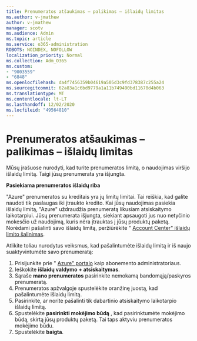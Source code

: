 ```yaml
---
title: Prenumeratos atšaukimas – palikimas – išlaidų limitas
ms.author: v-jmathew
author: v-jmathew
manager: scotv
ms.audience: Admin
ms.topic: article
ms.service: o365-administration
ROBOTS: NOINDEX, NOFOLLOW
localization_priority: Normal
ms.collection: Adm_O365
ms.custom:
- "9003559"
- "6848"
ms.openlocfilehash: da4f7456359b04619a505d3c9fd378387c255a24
ms.sourcegitcommit: 62a83a1c6bd9779a1a11b749490bd11670d4b063
ms.translationtype: MT
ms.contentlocale: lt-LT
ms.lasthandoff: 12/02/2020
ms.locfileid: "49564810"
---
```

# <a name="subscription-cancelled---legacy---spending-limit"></a>Prenumeratos atšaukimas – palikimas – išlaidų limitas

Mūsų įrašuose nurodyti, kad turite prenumeratos limitą, o naudojimas viršijo išlaidų limitą. Taigi jūsų prenumerata yra išjungta.

**Pasiekiama prenumeratos išlaidų riba**

"Azure" prenumeratos su kreditais yra jų limitų limitai. Tai reiškia, kad galite naudoti tik paslaugas iki įtraukto kredito. Kai jūsų naudojimas pasiekia išlaidų limitą, "Azure" uždraudžia prenumeratą likusiam atsiskaitymo laikotarpiui. Jūsų prenumerata išjungta, siekiant apsaugoti jus nuo netyčinio mokesčio už naudojimą, kuris nėra įtrauktas į jūsų produktų paketą. Norėdami pašalinti savo išlaidų limitą, peržiūrėkite " [Account Center" išlaidų limito šalinimas](https://docs.microsoft.com/azure/cost-management-billing/manage/spending-limit#remove).

Atlikite toliau nurodytus veiksmus, kad pašalintumėte išlaidų limitą ir iš naujo suaktyvintumėte savo prenumeratą:

1. Prisijunkite prie " [Azure" portalo](https://portal.azure.com/) kaip abonemento administratoriaus.
2. Ieškokite **išlaidų valdymo + atsiskaitymas**.
3. Sąraše **mano prenumeratos** pasirinkite nemokamą bandomąją/paskyros prenumeratą.
4. Prenumeratos apžvalgoje spustelėkite oranžinę juostą, kad pašalintumėte išlaidų limitą.
5. Pasirinkite, ar norite pašalinti tik dabartinio atsiskaitymo laikotarpio išlaidų limitą.
6. Spustelėkite **pasirinkti mokėjimo būdą** , kad pasirinktumėte mokėjimo būdą, skirtą jūsų produktų paketą. Tai taps aktyviu prenumeratos mokėjimo būdu.
7. Spustelėkite **baigta**.
